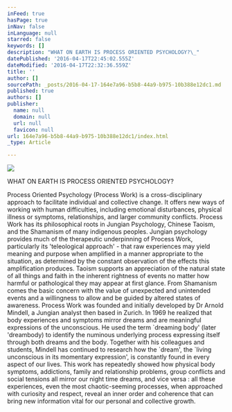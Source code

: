 ```yaml
---
inFeed: true
hasPage: true
inNav: false
inLanguage: null
starred: false
keywords: []
description: "WHAT ON EARTH IS PROCESS ORIENTED PSYCHOLOGY?\_"
datePublished: '2016-04-17T22:45:02.555Z'
dateModified: '2016-04-17T22:32:36.559Z'
title: ''
author: []
sourcePath: _posts/2016-04-17-164e7a96-b5b8-44a9-b975-10b388e12dc1.md
published: true
authors: []
publisher:
  name: null
  domain: null
  url: null
  favicon: null
url: 164e7a96-b5b8-44a9-b975-10b388e12dc1/index.html
_type: Article

---
```

![](https://the-grid-user-content.s3-us-west-2.amazonaws.com/0b99aee0-3bf6-47c4-9681-a2f181239d5d.jpg)

WHAT ON EARTH IS PROCESS ORIENTED PSYCHOLOGY? 

Process Oriented Psychology (Process Work) is a cross-disciplinary approach to facilitate individual and collective change. It offers new ways of working with human difficulties, including emotional disturbances, physical illness or symptoms, relationships, and larger community conflicts.
Process Work has its philosophical roots in Jungian Psychology, Chinese Taoism, and the Shamanism of many indigenous peoples.
Jungian psychology provides much of the therapeutic underpinning of Process Work, particularly its 'teleological approach' - that raw experiences may yield meaning and purpose when amplified in a manner appropriate to the situation, as determined by the constant observation of the effects this amplification produces. Taoism supports an appreciation of the natural state of all things and faith in the inherent rightness of events no matter how harmful or pathological they may appear at first glance. From Shamanism comes the basic concern with the value of unexpected and unintended events and a willingness to allow and be guided by altered states of awareness.
Process Work was founded and initially developed by Dr Arnold Mindell, a Jungian analyst then based in Zurich. In 1969 he realized that body experiences and symptoms mirror dreams and are meaningful expressions of the unconscious. He used the term \`dreaming body' (later 'dreambody) to identify the numinous underlying process expressing itself through both dreams and the body. Together with his colleagues and students, Mindell has continued to research how the \`dream', the \`living unconscious in its momentary expression', is constantly found in every aspect of our lives.
This work has repeatedly showed how physical body symptoms, addictions, family and relationship problems, group conflicts and social tensions all mirror our night time dreams, and vice versa : all these experiences, even the most chaotic-seeming processes, when approached with curiosity and respect, reveal an inner order and coherence that can bring new information vital for our personal and collective growth.